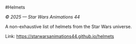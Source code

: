 #Helmets

*© 2025 — Star Wars Animations 44*

A non-exhaustive list of helmets from the Star Wars universe.

Link: https://starwarsanimations44.github.io/helmets
